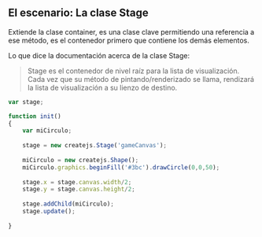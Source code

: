 ## El escenario: La clase Stage

Extiende la clase container, es una clase clave permitiendo una referencia a ese método, es el contenedor primero que contiene los demás elementos.

Lo que dice la documentación acerca de la clase Stage:

> Stage es el contenedor de nivel raíz para la lista de visualización. Cada vez que su método de pintando/renderizado se llama, rendizará la lista de visualización a su lienzo de destino.


```javascript
var stage;

function init() 
{
    var miCirculo;
    
    stage = new createjs.Stage('gameCanvas');
    
    miCirculo = new createjs.Shape();
    miCirculo.graphics.beginFill('#3bc').drawCircle(0,0,50);
    
    stage.x = stage.canvas.width/2;
    stage.y = stage.canvas.height/2;
    
    stage.addChild(miCirculo);
    stage.update();
    
}

```
